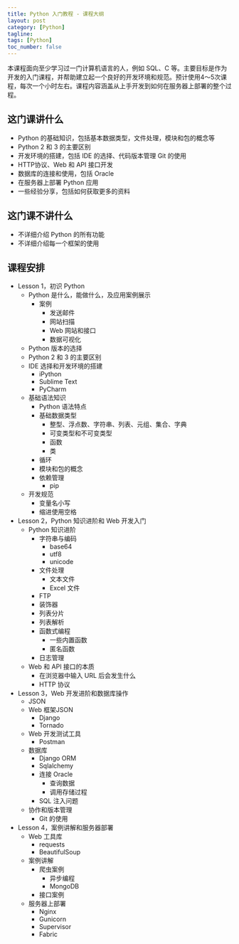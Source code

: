 ```yaml
---
title: Python 入门教程 - 课程大纲
layout: post
category: [Python]
tagline: 
tags: [Python]
toc_number: false
---
```


本课程面向至少学习过一门计算机语言的人，例如 SQL、C 等。主要目标是作为开发的入门课程，并帮助建立起一个良好的开发环境和规范。预计使用4～5次课程，每次一个小时左右。课程内容涵盖从上手开发到如何在服务器上部署的整个过程。

## 这门课讲什么

- Python 的基础知识，包括基本数据类型，文件处理，模块和包的概念等
- Python 2 和 3 的主要区别
- 开发环境的搭建，包括 IDE 的选择、代码版本管理 Git 的使用
- HTTP协议、Web 和 API 接口开发
- 数据库的连接和使用，包括 Oracle
- 在服务器上部署 Python 应用
- 一些经验分享，包括如何获取更多的资料

## 这门课不讲什么

- 不详细介绍 Python 的所有功能
- 不详细介绍每一个框架的使用

## 课程安排

- Lesson 1，初识 Python
    - Python 是什么，能做什么，及应用案例展示
        - 案例
            - 发送邮件
            - 网站扫描
            - Web 网站和接口
            - 数据可视化
    - Python 版本的选择
    - Python 2 和 3 的主要区别
    - IDE 选择和开发环境的搭建
        - iPython
        - Sublime Text
        - PyCharm
    - 基础语法知识
        - Python 语法特点
        - 基础数据类型
            - 整型、浮点数、字符串、列表、元组、集合、字典
            - 可变类型和不可变类型
            - 函数
            - 类
        - 循环
        - 模块和包的概念
        - 依赖管理
            - pip
    - 开发规范
        - 变量名小写
        - 缩进使用空格
- Lesson 2，Python 知识进阶和 Web 开发入门
    - Python 知识进阶
        - 字符串与编码
            - base64
            - utf8
            - unicode
        - 文件处理
            - 文本文件
            - Excel 文件
        - FTP
        - 装饰器
        - 列表分片
        - 列表解析
        - 函数式编程
            - 一些内置函数
            - 匿名函数
        - 日志管理
    - Web 和 API 接口的本质
        - 在浏览器中输入 URL 后会发生什么
        - HTTP 协议
- Lesson 3，Web 开发进阶和数据库操作
    - JSON
    - Web 框架JSON
        - Django
        - Tornado
    - Web 开发测试工具
        - Postman
    - 数据库
        - Django ORM
        - Sqlalchemy
        - 连接 Oracle
            - 查询数据
            - 调用存储过程
        - SQL 注入问题
    - 协作和版本管理
        - Git 的使用
- Lesson 4，案例讲解和服务器部署
    - Web 工具库
        - requests
        - BeautifulSoup
    - 案例讲解
        - 爬虫案例
            - 异步编程
            - MongoDB
        - 接口案例
    - 服务器上部署
        - Nginx
        - Gunicorn
        - Supervisor
        - Fabric
